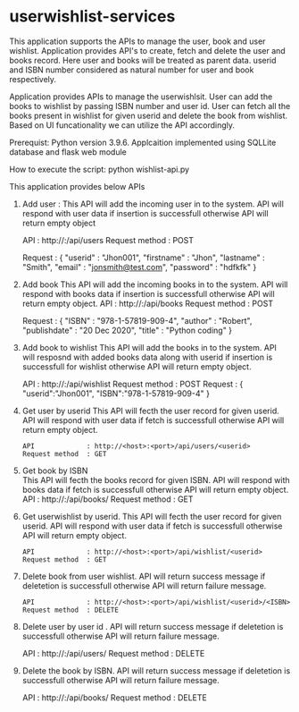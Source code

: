 # userwishlist-services 
 This application supports the APIs to manage the user, book and user wishlist. 
 Application provides API's to create, fetch and delete the user and books record. Here user and books will be treated as parent data. 
 userid and ISBN number considered as natural number for user and book respectively.
 
 Application provides APIs to manage the userwishlsit. User can add the books to wishlist by passing ISBN number and user id. 
 User can fetch all the books present in wishlist for given userid and delete the book from wishlist. Based on UI funcationality we can utilize the API accordingly.

Prerequist:
    Python version 3.9.6. Applcaition implemented using SQLLite database and flask web module
    
How to execute the script:
   python wishlist-api.py

This application provides below APIs 
1. Add user  :
   This API will add the  incoming user in to the system. API will respond with user data if insertion is successfull otherwise API will return empty object 
      
      API             : http://<hostname>:<portnumber>/api/users
      Request method  : POST
 
      Request         :
                        {
                           "userid"  : "Jhon001",
                           "firstname" : "Jhon",
                           "lastname" : "Smith",
                           "email"  : "jonsmith@test.com",
                           "password"  : "hdfkfk"
                       }
  
3. Add book 
   This API will add the incoming books in to the system. API will respond with books data if insertion is successfull otherwise API will return empty object.
      API             : http://<host>:<port>/api/books
      Request method  : POST
 
      Request         :
                          {
                             "ISBN"  : "978-1-57819-909-4",
                             "author" : "Robert",
                             "publishdate" : "20 Dec 2020",
                             "title"  : "Python coding"
                         }
  
5. Add book to wishlist 
   This API will add the books in to the system. API will resposnd with added books data along with userid if insertion is successfull for wishlist otherwise 
    API will return   empty object. 
    
      API             : http://<host>:<port>/api/wishlist
      Request method  : POST
      Request         :
                        {
                            "userid":"Jhon001",
                            "ISBN":"978-1-57819-909-4"
                        }
6. Get user by userid 
   This API will fecth the user record for given userid. API will respond with user data if fetch is successfull otherwise API will return empty object.
      
       API             : http://<host>:<port>/api/users/<userid>
       Request method  : GET
   
7. Get book by ISBN  
   This API will fecth the books record for given ISBN. API will respond with books data if fetch is successfull otherwise API will return empty object.
       API             : http://<host>:<port>/api/books/<ISBN>
       Request method  : GET
  
8. Get userwishlist by userid.
   This API will fecth the user record for given userid. API will respond with user data if fetch is successfull otherwise API will return empty object.
       
       API             : http://<host>:<port>/api/wishlist/<userid>
       Request method  : GET
  
9. Delete book from user wishlist.
   API will return success message if deletetion is successfull otherwise API will return failure message.
       
       API             : http://<host>:<port>/api/wishlist/<userid>/<ISBN>
       Request method  : DELETE
  
10. Delete user by user id . 
    API will return success message if deletetion is successfull otherwise API will return failure message.
       
       API             : http://<host>:<port>/api/users/<userid>
       Request method  : DELETE
  
11. Delete the book by ISBN.
    API will return success message if deletetion is successfull otherwise API will return failure message.
      
       API             : http://<host>:<port>/api/books/<ISBN>
       Request method  : DELETE
